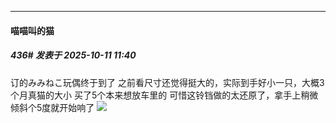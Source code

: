 ﻿
*****

####  喵喵叫的猫  
##### 436#       发表于 2025-10-11 11:40

订的みみねこ玩偶终于到了
之前看尺寸还觉得挺大的，实际到手好小一只，大概3个月真猫的大小
买了5个本来想放车里的
可惜这铃铛做的太还原了，拿手上稍微倾斜个5度就开始响了
<img src="https://p.sda1.dev/27/dad22130edd6abbe08e6fd9d2fd21e15/image.jpg" referrerpolicy="no-referrer">

